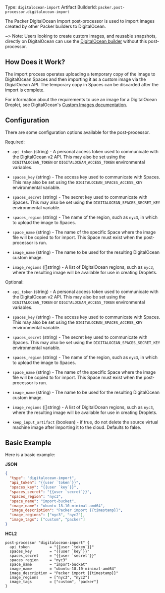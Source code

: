 Type: `digitalocean-import`
Artifact BuilderId: `packer.post-processor.digitalocean-import`

The Packer DigitalOcean Import post-processor is used to import images created by other Packer builders to DigitalOcean.

~> Note: Users looking to create custom images, and reusable snapshots, directly on DigitalOcean can use
the [DigitalOcean builder](/docs/builder/digitalocean) without this post-processor.

## How Does it Work?

The import process operates uploading a temporary copy of the image to
DigitalOcean Spaces and then importing it as a custom image via the
DigialOcean API. The temporary copy in Spaces can be discarded after the
import is complete.

For information about the requirements to use an image for a DigitalOcean
Droplet, see DigitalOcean's [Custom Images documentation](https://www.digitalocean.com/docs/images/custom-images).

## Configuration

There are some configuration options available for the post-processor.

Required:

<!-- Code generated from the comments of the Config struct in post-processor/digitalocean-import/post-processor.go; DO NOT EDIT MANUALLY -->

- `api_token` (string) - A personal access token used to communicate with the DigitalOcean v2 API.
  This may also be set using the `DIGITALOCEAN_TOKEN` or
  `DIGITALOCEAN_ACCESS_TOKEN` environmental variables.

- `spaces_key` (string) - The access key used to communicate with Spaces. This may also be set using
  the `DIGITALOCEAN_SPACES_ACCESS_KEY` environmental variable.

- `spaces_secret` (string) - The secret key used to communicate with Spaces. This may also be set using
  the `DIGITALOCEAN_SPACES_SECRET_KEY` environmental variable.

- `spaces_region` (string) - The name of the region, such as `nyc3`, in which to upload the image to Spaces.

- `space_name` (string) - The name of the specific Space where the image file will be copied to for
  import. This Space must exist when the post-processor is run.

- `image_name` (string) - The name to be used for the resulting DigitalOcean custom image.

- `image_regions` ([]string) - A list of DigitalOcean regions, such as `nyc3`, where the resulting image
  will be available for use in creating Droplets.

<!-- End of code generated from the comments of the Config struct in post-processor/digitalocean-import/post-processor.go; -->


Optional:

<!-- Code generated from the comments of the Config struct in post-processor/digitalocean-import/post-processor.go; DO NOT EDIT MANUALLY -->

- `api_token` (string) - A personal access token used to communicate with the DigitalOcean v2 API.
  This may also be set using the `DIGITALOCEAN_TOKEN` or
  `DIGITALOCEAN_ACCESS_TOKEN` environmental variables.

- `spaces_key` (string) - The access key used to communicate with Spaces. This may also be set using
  the `DIGITALOCEAN_SPACES_ACCESS_KEY` environmental variable.

- `spaces_secret` (string) - The secret key used to communicate with Spaces. This may also be set using
  the `DIGITALOCEAN_SPACES_SECRET_KEY` environmental variable.

- `spaces_region` (string) - The name of the region, such as `nyc3`, in which to upload the image to Spaces.

- `space_name` (string) - The name of the specific Space where the image file will be copied to for
  import. This Space must exist when the post-processor is run.

- `image_name` (string) - The name to be used for the resulting DigitalOcean custom image.

- `image_regions` ([]string) - A list of DigitalOcean regions, such as `nyc3`, where the resulting image
  will be available for use in creating Droplets.

<!-- End of code generated from the comments of the Config struct in post-processor/digitalocean-import/post-processor.go; -->


- `keep_input_artifact` (boolean) - if true, do not delete the source virtual
  machine image after importing it to the cloud. Defaults to false.

## Basic Example

Here is a basic example:

**JSON**

```json
{
  "type": "digitalocean-import",
  "api_token": "{{user `token`}}",
  "spaces_key": "{{user `key`}}",
  "spaces_secret": "{{user `secret`}}",
  "spaces_region": "nyc3",
  "space_name": "import-bucket",
  "image_name": "ubuntu-18.10-minimal-amd64",
  "image_description": "Packer import {{timestamp}}",
  "image_regions": ["nyc3", "nyc2"],
  "image_tags": ["custom", "packer"]
}
```

**HCL2**

```hcl
post-processor "digitalocean-import" {
  api_token         = "{{user `token`}}"
  spaces_key        = "{{user `key`}}"
  spaces_secret     = "{{user `secret`}}"
  spaces_region     = "nyc3"
  space_name        = "import-bucket"
  image_name        = "ubuntu-18.10-minimal-amd64"
  image_description = "Packer import {{timestamp}}"
  image_regions     = ["nyc3", "nyc2"]
  image_tags        = ["custom", "packer"]
}
```
